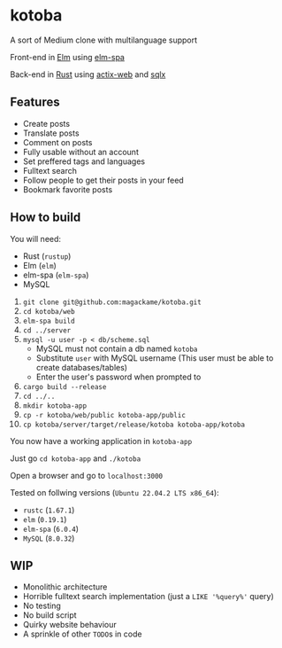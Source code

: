 # kotoba

A sort of Medium clone with multilanguage support

Front-end in [Elm](https://elm-lang.org/) using [elm-spa](https://www.elm-spa.dev/)

Back-end in [Rust](https://www.rust-lang.org/) using [actix-web](https://actix.rs/) and
[sqlx](https://crates.io/crates/sqlx)

## Features

- Create posts
- Translate posts
- Comment on posts
- Fully usable without an account
- Set preffered tags and languages
- Fulltext search
- Follow people to get their posts in your feed 
- Bookmark favorite posts

## How to build

You will need:

- Rust (`rustup`)
- Elm (`elm`)
- elm-spa (`elm-spa`)
- MySQL

1. `git clone git@github.com:magackame/kotoba.git`
2. `cd kotoba/web`
3. `elm-spa build`
4. `cd ../server`
5. `mysql -u user -p < db/scheme.sql`
    - MySQL must not contain a db named `kotoba`
    - Substitute `user` with MySQL username (This user must be able to create databases/tables)
    - Enter the user's password when prompted to
6. `cargo build --release`
7. `cd ../..`
8. `mkdir kotoba-app`
9. `cp -r kotoba/web/public kotoba-app/public`
10. `cp kotoba/server/target/release/kotoba kotoba-app/kotoba`

You now have a working application in `kotoba-app`

Just go `cd kotoba-app` and `./kotoba`

Open a browser and go to `localhost:3000`

Tested on follwing versions (`Ubuntu 22.04.2 LTS x86_64`):

- `rustc` (`1.67.1`)
- `elm` (`0.19.1`)
- `elm-spa` (`6.0.4`)
- `MySQL` (`8.0.32`)

## WIP

- Monolithic architecture
- Horrible fulltext search implementation (just a `LIKE '%query%'` query)
- No testing
- No build script
- Quirky website behaviour
- A sprinkle of other `TODO`s in code